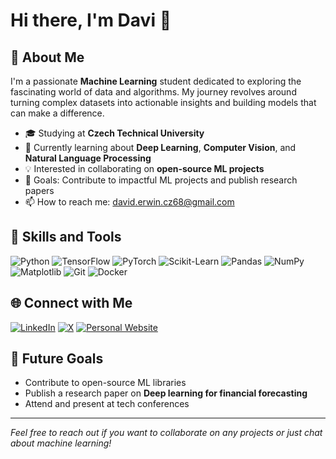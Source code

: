 # Hi there, I'm Davi 👋

## 🦈 About Me

I'm a passionate **Machine Learning** student dedicated to exploring the fascinating world of data and algorithms. My journey revolves around turning complex datasets into actionable insights and building models that can make a difference.

- 🎓 Studying at **Czech Technical University**
- 🌱 Currently learning about **Deep Learning**, **Computer Vision**, and **Natural Language Processing**
- 💡 Interested in collaborating on **open-source ML projects**
- 🎯 Goals: Contribute to impactful ML projects and publish research papers
- 📫 How to reach me: [david.erwin.cz68@gmail.com](mailto:david.erwin.cz68@gmail.com)

## 🚀 Skills and Tools

![Python](https://img.shields.io/badge/-Python-3776AB?logo=python&logoColor=white&style=flat)
![TensorFlow](https://img.shields.io/badge/-TensorFlow-FF6F00?logo=tensorflow&logoColor=white&style=flat)
![PyTorch](https://img.shields.io/badge/-PyTorch-EE4C2C?logo=pytorch&logoColor=white&style=flat)
![Scikit-Learn](https://img.shields.io/badge/-Scikit--Learn-F7931E?logo=scikit-learn&logoColor=white&style=flat)
![Pandas](https://img.shields.io/badge/-Pandas-150458?logo=pandas&logoColor=white&style=flat)
![NumPy](https://img.shields.io/badge/-NumPy-013243?logo=numpy&logoColor=white&style=flat)
![Matplotlib](https://img.shields.io/badge/-Matplotlib-11557C?logo=matplotlib&logoColor=white&style=flat)
![Git](https://img.shields.io/badge/-Git-F05032?logo=git&logoColor=white&style=flat)
![Docker](https://img.shields.io/badge/-Docker-2496ED?logo=docker&logoColor=white&style=flat)

<!-- ## 📊 GitHub Stats

![Your Name's GitHub Stats](https://github-readme-stats.vercel.app/api?username=dawi369&show_icons=true&theme=radical) -->

## 🌐 Connect with Me

[![LinkedIn](https://img.shields.io/badge/-LinkedIn-0A66C2?logo=linkedin&logoColor=white&style=flat)](www.linkedin.com/in/david-erwin-cz68)
[![X](https://img.shields.io/badge/-X-000000?logo=x&logoColor=white&style=flat)](https://x.com/0xSiliconShark)
[![Personal Website](https://img.shields.io/badge/-Website-000000?logo=About.me&logoColor=white&style=flat)](https://dawi369.github.io/)

<!-- ## 📚 Featured Projects

### [Project Name 1](https://github.com/yourusername/project1)
*A brief description of the project and its impact.*

### [Project Name 2](https://github.com/yourusername/project2)
*A brief description of the project and its unique features.*

### [Project Name 3](https://github.com/yourusername/project3)
*A brief description of the project and what you learned.*

## 🤖 Machine Learning Enthusiast

I enjoy experimenting with different machine learning models and staying updated with the latest research in the field. I'm particularly interested in:

- **Generative Adversarial Networks (GANs)**
- **Reinforcement Learning**
- **Explainable AI (XAI)** -->

## 🎯 Future Goals

- Contribute to open-source ML libraries
- Publish a research paper on **Deep learning for financial forecasting**
- Attend and present at tech conferences

---

*Feel free to reach out if you want to collaborate on any projects or just chat about machine learning!*

